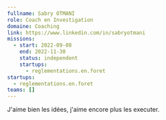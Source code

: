 ```yaml
---
fullname: Sabry OTMANI
role: Coach en Investigation
domaine: Coaching
link: https://www.linkedin.com/in/sabryotmani
missions:
  - start: 2022-09-08
    end: 2022-11-30
    status: independent
    startups:
      - reglementations.en.foret
startups:
  - reglementations.en.foret
teams: []
---
```

J'aime bien les idées, j'aime encore plus les executer.